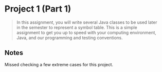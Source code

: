 # Project 1 (Part 1)

> In this assignment, you will write several Java classes to be used later in the semester to represent a symbol table. This is a simple assignment to get you up to speed with your computing environment, Java, and our programming and testing conventions.

## Notes

Missed checking a few extreme cases for this project.
